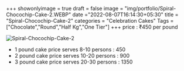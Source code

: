 +++
showonlyimage = true
draft = false
image = "img/portfolio/Spiral-Chocochip-Cake-2.WEBP"
date ="2022-08-07T16:14:30+05:30"
title = "Spiral-Chocochip-Cake-2"
categories = "Celebration Cakes"
Tags = ["Chocolate","Round","Half Kg","One Tier"]
+++
price : ₹450 per pound
<!--more-->
![Spiral-Chocochip-Cake-2](/img/portfolio/Spiral-Chocochip-Cake-2.WEBP)
* 1 pound cake price serves 8-10 persons : 450
* 2 pound cake price serves 10-20 persons : 900
* 3 pound cake price serves 20-30 persons : 1350
